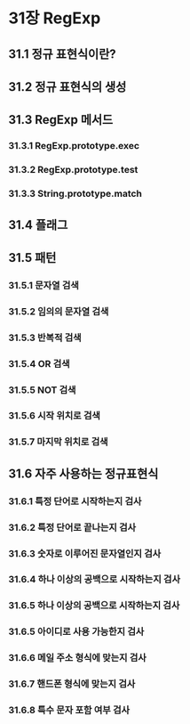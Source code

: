# 31장 RegExp

## 31.1 정규 표현식이란?

##  31.2 정규 표현식의 생성

## 31.3 RegExp 메서드

### 31.3.1 RegExp.prototype.exec

### 31.3.2 RegExp.prototype.test

### 31.3.3 String.prototype.match

## 31.4 플래그


## 31.5 패턴

### 31.5.1 문자열 검색

### 31.5.2 임의의 문자열 검색

### 31.5.3 반복적 검색

### 31.5.4 OR 검색

### 31.5.5 NOT 검색

### 31.5.6 시작 위치로 검색

### 31.5.7 마지막 위치로 검색

## 31.6 자주 사용하는 정규표현식

### 31.6.1 특정 단어로 시작하는지 검사

### 31.6.2 특정 단어로 끝나는지 검사


### 31.6.3 숫자로 이루어진 문자열인지 검사


### 31.6.4 하나 이상의 공백으로 시작하는지 검사

### 31.6.5 하나 이상의 공백으로 시작하는지 검사

### 31.6.5 아이디로 사용 가능한지 검사

### 31.6.6 메일 주소 형식에 맞는지 검사


### 31.6.7 핸드폰 형식에 맞는지 검사


### 31.6.8 특수 문자 포함 여부 검사



